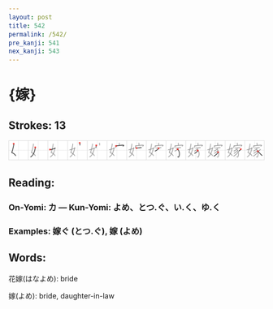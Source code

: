 ```yaml
---
layout: post
title: 542
permalink: /542/
pre_kanji: 541
nex_kanji: 543
---
```


# {嫁}

## Strokes: 13

<div class="stroke"><img src="../images/E5AB81.png" /></div>

## Reading:

### On-Yomi: カ &mdash; Kun-Yomi: よめ、とつ.ぐ、い.く、ゆ.く

### Examples: 嫁ぐ (とつ.ぐ), 嫁 (よめ)

## Words:

花嫁(はなよめ): bride

嫁(よめ): bride, daughter-in-law
